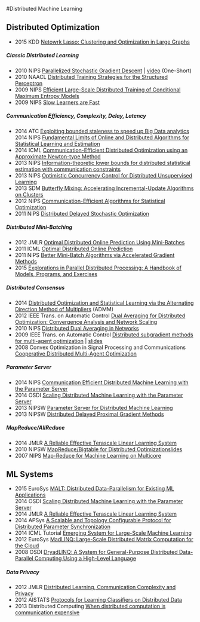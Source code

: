 #Distributed Machine Learning

## Distributed Optimization

- 2015 KDD [Netowrk Lasso: Clustering and Optimization in Large
Graphs](http://web.stanford.edu/~hallac/Network_Lasso.pdf)  
 
##### Classic Distributed Learning
- 2010 NIPS [Parallelized Stochastic Gradient Descent](http://martin.zinkevich.org/publications/nips2010.pdf) | [video](http://videosrv14.cs.washington.edu/info/videos/mp4/colloq/AAgarwal_140210.mp4) (One-Short)  
- 2010 NAACL [Distributed Training Strategies for the Structured Perceptron](http://www.cslu.ogi.edu/~bedricks/courses/cs506-pslc/articles/week3/dpercep.pdf)   
- 2009 NIPS [Efficient Large-Scale Distributed Training of Conditional Maximum Entropy Models](http://www.ryanmcd.com/papers/efficient_maxentNIPS2009.pdf)  
- 2009 NIPS [Slow Learners are Fast](http://papers.nips.cc/paper/3888-slow-learners-are-fast.pdf) 

##### Communication Efficiency, Complexity, Delay, Latency
- 2014 ATC [Exploiting bounded staleness to speed up Big Data analytics](https://www.usenix.org/system/files/conference/atc14/atc14-paper-cui.pdf)  
2014 NIPS [Fundamental Limits of Online and Distributed Algorithms for Statistical Learning and Estimation](http://papers.nips.cc/paper/5386-fundamental-limits-of-online-and-distributed-algorithms-for-statistical-learning-and-estimation.pdf)  
- 2014 ICML [Communication-Efficient Distributed Optimization using an Approximate Newton-type Method](http://jmlr.org/proceedings/papers/v32/shamir14.pdf)  
- 2013 NIPS [Information-theoretic lower bounds for distributed statistical estimation with communication constraints](http://www.cs.berkeley.edu/~yuczhang/files/nips13_communication.pdf)  
- 2013 NIPS [Optimistic Concurrency Control for Distributed Unsupervised Learning](http://machinelearning.wustl.edu/mlpapers/paper_files/NIPS2013_5038.pdf)  
- 2013 SDM [Butterfly Mixing: Accelerating Incremental-Update Algorithms on Clusters](http://www.cs.berkeley.edu/~jfc/papers/13/butterflymixing.pdf)  
- 2012 NIPS [Communication-Efficient Algorithms for Statistical Optimization](http://papers.nips.cc/paper/4728-communication-efficient-algorithms-for-statistical-optimization.pdf)  
- 2011 NIPS [Distributed Delayed Stochastic Optimization](http://papers.nips.cc/paper/4247-distributed-delayed-stochastic-optimization.pdf)  

##### Distributed Mini-Batching 
- 2012 JMLR [Optimal Distributed Online Prediction Using Mini-Batches](http://jmlr.org/papers/volume13/dekel12a/dekel12a.pdf)  
- 2011 ICML [Optimal Distributed Online Prediction](http://www.icml-2011.org/papers/404_icmlpaper.pdf)  
- 2011 NIPS [Better Mini-Batch Algorithms via Accelerated Gradient Methods](http://papers.nips.cc/paper/4432-better-mini-batch-algorithms-via-accelerated-gradient-methods.pdf)  
- 2015 [Explorations in Parallel Distributed Processing: A Handbook of Models, Programs, and Exercises](http://web.stanford.edu/group/pdplab/pdphandbook/)  


##### Distributed Consensus
- 2014 [Distributed Optimization and Statistical Learning via the Alternating Direction Method of Multipliers](http://web.stanford.edu/~boyd/papers/admm_distr_stats.html) (ADMM)  
- 2012 IEEE Trans. on Automatic Control [Dual Averaging for Distributed Optimization:
Convergence Analysis and Network Scaling](http://www.eecs.berkeley.edu/~wainwrig/Papers/DucAgaWai12.pdf)  
- 2010 NIPS [Distributed Dual Averaging in Networks](https://web.stanford.edu/~jduchi/projects/DuchiAgWa10_nips.pdf)  
- 2009 IEEE Trans. on Automatic Control [Distributed subgradient methods for multi-agent optimization](http://ieeexplore.ieee.org/stamp/stamp.jsp?arnumber=4749425) | [slides](http://groups.csail.mit.edu/tds/seminars/s09/MIT-talk.pdf)  
- 2008 Convex Optimization in Signal Processing and Communications [Cooperative Distributed Multi-Agent Optimization](https://asu.mit.edu/sites/default/files/documents/publications/Dist-chapter.pdf)  

##### Parameter Server
- 2014 NIPS [Communication Efficient Distributed Machine
Learning with the Parameter Server](http://www.cs.cmu.edu/~muli/file/parameter_server_nips14.pdf)   
- 2014 OSDI [Scaling Distributed Machine Learning with the Parameter Server](http://www.cs.cmu.edu/~muli/file/parameter_server_osdi14.pdf)  
- 2013 NIPSW [Parameter Server for Distributed Machine Learning](http://www.cs.cmu.edu/~muli/file/ps.pdf)  
- 2013 NIPSW [Distributed Delayed Proximal Gradient Methods](http://www.cs.cmu.edu/~muli/file/ddp.pdf)  

##### MapReduce/AllReduce
- 2014 JMLR [A Reliable Effective Terascale Linear Learning System](http://jmlr.org/papers/volume15/agarwal14a/agarwal14a.pdf)  
- 2010 NIPSW [MapReduce/Bigtable for Distributed Optimization](http://www.australianscience.com.au/research/google/36948.pdf)[slides](http://lccc.eecs.berkeley.edu/Slides/HallGiMa10_slides.pdf)  
- 2007 NIPS [Map-Reduce for Machine Learning on Multicore](http://machinelearning.wustl.edu/mlpapers/paper_files/NIPS2006_725.pdf)  

## ML Systems  
- 2015 EuroSys [MALT: Distributed Data-Parallelism for Existing ML Applications](http://www.nec-labs.com/~asim/papers/malt_eurosys15.pdf)  
2014 OSDI [Scaling Distributed Machine Learning with the Parameter Server](http://www.cs.cmu.edu/~muli/file/parameter_server_osdi14.pdf)  
- 2014 JMLR [A Reliable Effective Terascale Linear Learning System](http://jmlr.org/papers/volume15/agarwal14a/agarwal14a.pdf)  
- 2014 APSys [A Scalable and Topology Configurable Protocol for Distributed Parameter Synchronization](http://research.microsoft.com/pubs/219927/main.pdf)  
- 2014 ICML Tutorial [Emerging System for Large-Scale Machine Learning](http://www.cs.berkeley.edu/~jegonzal/talks/icml14_sysml.pdf)  
- 2012 EuroSys [MadLINQ: Large-Scale Distributed Matrix Computation for the Cloud](http://research.microsoft.com/pubs/158914/euro135-qian.pdf)  
- 2008 OSDI [DryadLINQ: A System for General-Purpose Distributed Data-Parallel Computing Using a High-Level Language](http://research.microsoft.com/en-us/projects/dryadlinq/dryadlinq.pdf)   


##### Data Privacy
- 2012 JMLR [Distributed Learning, Communication Complexity and Privacy](http://www.cs.cmu.edu/~avrim/Papers/DistLrn.pdf)  
- 2012 AISTATS [Protocols for Learning Classifiers on Distributed Data](https://www.cs.utah.edu/~jeffp/papers/distrib-learn-AIStat.pdf)  
- 2013 Distributed Computing [When distributed computation is communication expensive](http://arxiv.org/abs/1304.4636)    